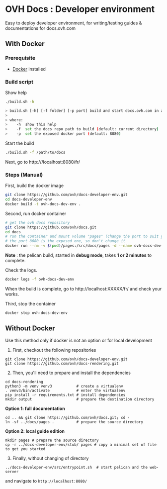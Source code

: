 # OVH Docs : Developer environment 

Easy to deploy developer environment, for writing/testing guides & documentations for docs.ovh.com

## With Docker

### Prerequisite

- [Docker](https://docs.docker.com/install/) installed

### Build script

Show help

```sh
./build.sh -h

> build.sh [-h] [-f folder] [-p port] build and start docs.ovh.com in a docker container
>
> where:
>    -h  show this help
>    -f  set the docs repo path to build (default: current directory)
>    -p  set the exposed docker port (default: 8080)

```

Start the build

```sh
./build.sh -f /path/to/docs
```

Next, go to http:///localhost:8080/fr/

### Steps (Manual)

First, build the docker image
```sh
git clone https://github.com/ovh/docs-developer-env.git
cd docs-developer-env
docker build -t ovh-docs-dev-env .
```

Second, run docker container
```sh
# get the ovh docs repository
git clone https://github.com/ovh/docs.git
cd docs
# run the container and mount volume "pages" (change the port to suit your needs, here XXXXX)
# the port 8080 is the exposed one, so don't change it
docker run --rm -v $(pwd)/pages:/src/docs/pages -d --name ovh-docs-dev-env -p XXXXX:8080 ovh-docs-dev-env
```

__Note__ : the pelican build, started in __debug mode__, takes __1 or 2 minutes__ to complete. 

Check the logs.
```sh
docker logs -f ovh-docs-dev-env
```

When the build is complete, go to http://localhost:XXXXX/fr/ and check your works.

Third, stop the container
```sh
docker stop ovh-docs-dev-env
```

## Without Docker

Use this method only if docker is not an option or for local development

1. First, checkout the following repositories

```shell
git clone https://github.com/ovh/docs-developer-env.git
git clone https://github.com/ovh/docs-rendering.git
```

2. Then, you'll need to prepare and install the dependencies

```shell
cd docs-rendering
python3 -m venv venv3  			# create a virtualenv
. venv3/bin/activate  			# enter the virtualenv
pip install -r requirements.txt	# install dependencies
mkdir output  					# prepare the destination directory
```

**Option 1: full documentation**

```shell
cd .. && git clone https://github.com/ovh/docs.git; cd -
ln -sf ../docs/pages .  		# prepare the source directory
```

**Option 2: local guide edition**

```shell
mkdir pages # prepare the source directory
cp -r ../docs-developer-env/stub/ pages	# copy a minimal set of file to get you started
```

3. Finally, without changing of directory

```shell
../docs-developer-env/src/entrypoint.sh  # start pelican and the web-server
```

and navigate to `http://localhost:8080/`

